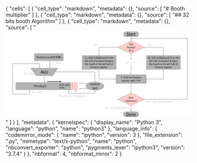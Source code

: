 {
 "cells": [
  {
   "cell_type": "markdown",
   "metadata": {},
   "source": [
    "# Booth multiplier"
   ]
  },
  {
   "cell_type": "markdown",
   "metadata": {},
   "source": [
    "## 32 bits booth Algorithm"
   ]
  },
  {
   "cell_type": "markdown",
   "metadata": {},
   "source": [
    "![32 bit 乘法器](img/booth.png)"
   ]
  }
 ],
 "metadata": {
  "kernelspec": {
   "display_name": "Python 3",
   "language": "python",
   "name": "python3"
  },
  "language_info": {
   "codemirror_mode": {
    "name": "ipython",
    "version": 3
   },
   "file_extension": ".py",
   "mimetype": "text/x-python",
   "name": "python",
   "nbconvert_exporter": "python",
   "pygments_lexer": "ipython3",
   "version": "3.7.4"
  }
 },
 "nbformat": 4,
 "nbformat_minor": 2
}
